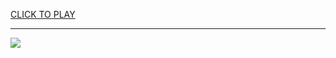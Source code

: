 
<a href="https://premium76.site?title=five_nights_at_freddy_3_unblocked_games&ref=13M">CLICK TO PLAY</a></h3>
<hr>

<a href="https://premium76.site?title=five_nights_at_freddy_3_unblocked_games&ref=13M"><img src="https://clearcache.store/games.png"></a>


